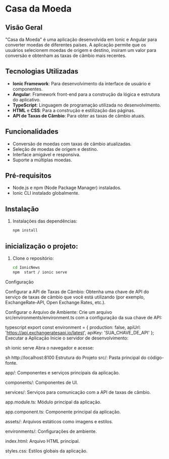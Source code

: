 # Casa da Moeda

## Visão Geral

"Casa da Moeda" é uma aplicação desenvolvida em Ionic e Angular para converter moedas de diferentes países. A aplicação permite que os usuários selecionem moedas de origem e destino, insiram um valor para conversão e obtenham as taxas de câmbio mais recentes.

## Tecnologias Utilizadas

- **Ionic Framework**: Para desenvolvimento da interface de usuário e componentes.
- **Angular**: Framework front-end para a construção da lógica e estrutura do aplicativo.
- **TypeScript**: Linguagem de programação utilizada no desenvolvimento.
- **HTML** e **CSS**: Para a construção e estilização das páginas.
- **API de Taxas de Câmbio**: Para obter as taxas de câmbio atuais.

## Funcionalidades

- Conversão de moedas com taxas de câmbio atualizadas.
- Seleção de moedas de origem e destino.
- Interface amigável e responsiva.
- Suporte a múltiplas moedas.

## Pré-requisitos

- Node.js e npm (Node Package Manager) instalados.
- Ionic CLI instalado globalmente.

## Instalação

1. Instalações das dependências:
   ```sh
   npm install
## inicialização o projeto:

1. Clone o repositório:
   ```sh
   cd IonicNews
   npm  start / ionic serve
Configuração

Configurar a API de Taxas de Câmbio: Obtenha uma chave de API do serviço de taxas de câmbio que você está utilizando (por exemplo, ExchangeRate-API, Open Exchange Rates, etc.).

Configurar o Arquivo de Ambiente: Crie um arquivo src/environments/environment.ts com a configuração da sua chave de API:

typescript
export const environment = {
  production: false,
  apiUrl: 'https://api.exchangeratesapi.io/latest',
  apiKey: 'SUA_CHAVE_DE_API'
};
Executar a Aplicação
Inicie o servidor de desenvolvimento:

sh
ionic serve
Abra o navegador e acesse:

sh
http://localhost:8100
Estrutura do Projeto
src/: Pasta principal do código-fonte.

app/: Componentes e serviços principais da aplicação.

components/: Componentes de UI.

services/: Serviços para comunicação com a API de taxas de câmbio.

app.module.ts: Módulo principal da aplicação.

app.component.ts: Componente principal da aplicação.

assets/: Arquivos estáticos como imagens e estilos.

environments/: Configurações de ambiente.

index.html: Arquivo HTML principal.

styles.css: Estilos globais da aplicação.
